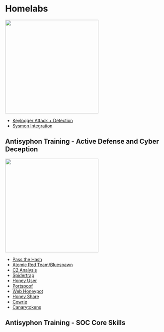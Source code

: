 # Homelabs
 <img src="https://github.com/user-attachments/assets/590d457b-7f07-46ef-ad3b-e115ade309de" width="300"><br/>
- <a href="https://github.com/swathinator/Keylogger-Lab">Keylogger Attack + Detection</a> <br/>
- <a href="https://medium.com/@swathitadepalli/improving-windows-logging-visibility-in-elastic-12e2f6996e64"> Sysmon Integration </a> 


## Antisyphon Training - Active Defense and Cyber Deception
<img src="https://github.com/user-attachments/assets/b057f587-4277-43d7-8006-db1d09f0159d" width="300"><br/>
- <a href="https://github.com/swathinator/Pass-the-Hash"> Pass the Hash </a>
- <a href="https://github.com/swathinator/Atomic-Red-Team-Bluespawn"> Atomic Red Team/Bluespawn </a>
- <a href="https://github.com/swathinator/C2-Analysis"> C2 Analysis </a>
- <a href="https://github.com/swathinator/Spidertrap"> Spidertrap </a>
- <a href="https://github.com/swathinator/Honey-User"> Honey User </a>
- <a href="https://github.com/swathinator/Portspoof"> Portspoof </a>
- <a href="https://github.com/swathinator/Web-Honeypot"> Web Honeypot </a>
- <a href="https://github.com/swathinator/Honey-Share"> Honey Share </a>
- <a href="https://github.com/swathinator/Cowrie"> Cowrie </a>
- <a href="https://github.com/swathinator/Canarytokens"> Canarytokens </a>
## Antisyphon Training - SOC Core Skills
<!--<img src="https://github.com/user-attachments/assets/4a3af250-ab39-4ddb-a281-f660361b63c6" width="300">-->


